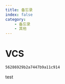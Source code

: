 ```yaml
---
title: 备忘录
index: false
category: 
    - 备忘录
    - 其他
---
```


# VCS
```md
56286929b2a7447b9a11c914
```


test
